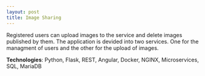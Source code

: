 ```yaml
---
layout: post
title: Image Sharing
---
```


Registered users can upload images to the service and delete images published by them. The application is devided into two services. One for the managment of users and the other for the upload of images.

<p><b>Technologies</b>: Python, Flask, REST, Angular, Docker, NGINX, Microservices, SQL, MariaDB</p>

